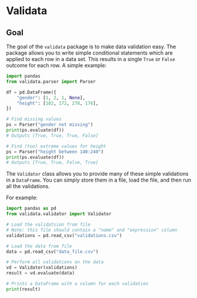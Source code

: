 # Validata

## Goal

The goal of the `validata` package is to make data validation easy. The package allows you to write simple conditional statements which are applied to each row in a data set. This results in a single `True` or `False` outcome for each row. A simple example:

```python
import pandas
from validata.parser import Parser

df = pd.DataFrame({
    "gender": [1, 2, 1, None],
    "height": [182, 172, 278, 176],
})

# Find missing values
ps = Parser("gender not missing")
print(ps.evaluate(df))
# Outputs [True, True, True, False]

# Find (too) extreme values for height
ps = Parser("height between 140:240")
print(ps.evaluate(df))
# Outputs [True, True, False, True]
```

The `Validator` class allows you to provide many of these simple validations in a `DataFrame`. You can simply store them in a file, load the file, and then run all the validations.

For example:

```python
import pandas as pd
from validata.validator import Validator

# Load the validatsion from file
# Note: this file should contain a "name" and "expression" column
validations = pd.read_csv("validations.csv")

# Load the data from file
data = pd.read_csv("data_file.csv")

# Perform all validations on the data
vd = Validator(validations)
result = vd.evaluate(data)

# Prints a DataFrame with a column for each validation
print(result)
```

